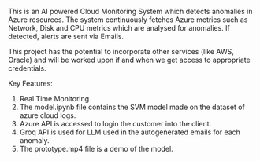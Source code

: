 This is an AI powered Cloud Monitoring System which detects anomalies in Azure resources. The system continuously fetches Azure metrics such as Network, Disk and CPU metrics which are analysed for anomalies.
If detected, alerts are sent via Emails.

This project has the potential to incorporate other services (like AWS, Oracle) and will be worked upon if and when we get access to appropriate credentials.

Key Features:
1. Real Time Monitoring
2. The model.ipynb file contains the SVM model made on the dataset of azure cloud logs.
3. Azure API is accessed to login the customer into the client.
4. Groq API is used for LLM used in the autogenerated emails for each anomaly.
5. The prototype.mp4 file is a demo of the model.
